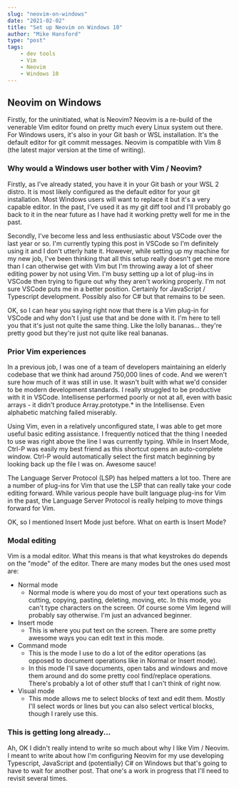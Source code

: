 ```yaml
---
slug: "neovim-on-windows"
date: "2021-02-02"
title: "Set up Neovim on Windows 10"
author: "Mike Hansford"
type: "post"
tags:
    - dev tools
    - Vim
    - Neovim
    - Windows 10
---
```

## Neovim on Windows
Firstly, for the uninitiated, what is Neovim? Neovim is a re-build of the venerable Vim editor found on pretty much every Linux system out there. For Windows users, it's also in your Git bash or WSL installation. It's the default editor for git commit messages. Neovim is compatible with Vim 8 (the latest major version at the time of writing). 

### Why would a Windows user bother with Vim / Neovim?
Firstly, as I've already stated, you have it in your Git bash or your WSL 2 distro. It is most likely configured as the default editor for your git installation. Most Windows users will want to replace it but it's a very capable editor. In the past, I've used it as my git diff tool and I'll probably go back to it in the near future as I have had it working pretty well for me in the past.

Secondly, I've become less and less enthusiastic about VSCode over the last year or so. I'm currently typing this post in VSCode so I'm definitely using it and I don't utterly hate it. However, while setting up my machine for my new job, I've been thinking that all this setup really doesn't get me more than I can otherwise get with Vim but I'm throwing away a lot of sheer editing power by not using Vim. I'm busy setting up a lot of plug-ins in VSCode then trying to figure out why they aren't working properly. I'm not sure VSCode puts me in a better position. Certainly for JavaScript / Typescript development. Possibly also for C# but that remains to be seen.

OK, so I can hear you saying right now that there is a Vim plug-in for VSCode and why don't I just use that and be done with it. I'm here to tell you that it's just not quite the same thing. Like the lolly bananas... they're pretty good but they're just not quite like real bananas.

### Prior Vim experiences
In a previous job, I was one of a team of developers maintaining an elderly codebase that we think had around 750,000 lines of code. And we weren't sure how much of it was still in use. It wasn't built with what we'd consider to be modern development standards. I really struggled to be productive with it in VSCode. Intellisense performed poorly or not at all, even with basic arrays - it didn't produce Array.prototype.* in the Intellisense. Even alphabetic matching failed miserably. 

Using Vim, even in a relatively unconfigured state, I was able to get more useful basic editing assistance. I frequently noticed that the thing I needed to use was right above the line I was currently typing. While in Insert Mode, Ctrl-P was easily my best friend as this shortcut opens an auto-complete window. Ctrl-P would automatically select the first match beginning by looking back up the file I was on. Awesome sauce! 

The Language Server Protocol (LSP) has helped matters a lot too. There are a number of plug-ins for Vim that use the LSP that can really take your code editing forward. While various people have built language plug-ins for Vim in the past, the Language Server Protocol is really helping to move things forward for Vim.

OK, so I mentioned Insert Mode just before. What on earth is Insert Mode?

### Modal editing
Vim is a modal editor. What this means is that what keystrokes do depends on the "mode" of the editor. There are many modes but the ones used most are:
* Normal mode
    * Normal mode is where you do most of your text operations such as cutting, copying, pasting, deleting, moving, etc. In this mode, you can't type characters on the screen. Of course some Vim legend will probably say otherwise. I'm just an advanced beginner.
* Insert mode
    * This is where you put text on the screen. There are some pretty awesome ways you can edit text in this mode.
* Command mode
    * This is the mode I use to do a lot of the editor operations (as opposed to document operations like in Normal or Insert mode). 
    * In this mode I'll save documents, open tabs and windows and move them around and do some pretty cool find/replace operations. There's probably a lot of other stuff that I can't think of right now.
* Visual mode
    * This mode allows me to select blocks of text and edit them. Mostly I'll select words or lines but you can also select vertical blocks, though I rarely use this.

### This is getting long already...
Ah, OK I didn't really intend to write so much about why I like Vim / Neovim. I meant to write about how I'm configuring Neovim for my use developing Typescript, JavaScript and (potentially) C# on Windows but that's going to have to wait for another post. That one's a work in progress that I'll need to revisit several times.